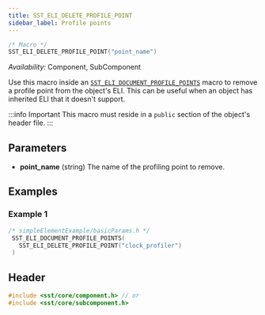 ```yaml
---
title: SST_ELI_DELETE_PROFILE_POINT
sidebar_label: Profile points
---
```


```cpp
/* Macro */
SST_ELI_DELETE_PROFILE_POINT("point_name")
```

*Availability:* Component, SubComponent

Use this macro inside an [`SST_ELI_DOCUMENT_PROFILE_POINTS`](../document/sst_eli_document_profile_points) macro to remove a profile point from the object's ELI. This can be useful when an object has inherited ELI that it doesn't support. 

:::info Important
This macro must reside in a `public` section of the object's header file.
:::

## Parameters

* **point_name** (string) The name of the profiling point to remove.

## Examples

### Example 1
```cpp
/* simpleElementExample/basicParams.h */
 SST_ELI_DOCUMENT_PROFILE_POINTS(
   SST_ELI_DELETE_PROFILE_POINT("clock_profiler")
 )
```

## Header
```cpp
#include <sst/core/component.h> // or
#include <sst/core/subcomponent.h>
```
